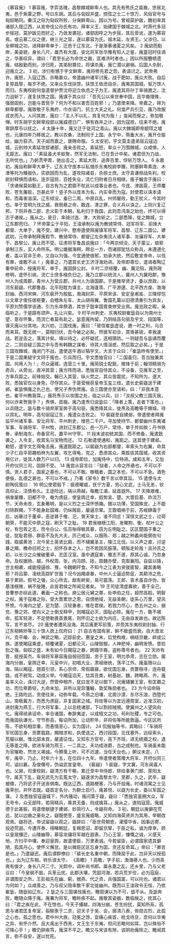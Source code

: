 《慕容廆》
1 	慕容廆，字弈洛瑰，昌黎棘城鲜卑人也。其先有熊氏之苗裔，世居北夷，邑于紫蒙之野，号曰东胡。其后与匈奴并盛，控弦之士二十馀万，风俗官号与匈奴略同。秦汉之际为匈奴所败，分保鲜卑山，因以为号。曾祖莫护跋，魏初率其诸部入居辽西，从宣帝伐公孙氏有功，拜率义王，始建国于棘城之北。时燕代多冠步摇冠，莫护跋见而好之，乃敛发袭冠，诸部因呼之为步摇，其后音讹，遂为慕容焉。或云慕二仪之德，继三光之容，遂以慕容为氏。祖木延，左贤王。父涉归，以全柳城之功，进拜鲜卑单于，迁邑于辽东北，于是渐慕诸夏之风矣。
2 	廆幼而魁岸，美姿貌，身长八尺，雄杰有大度。安北将军张华雅有知人之鉴，廆童冠时往谒之，华甚叹异，谓曰：「君至长必为命世之器，匡难济时者也。」因以所服簪帻遗廆，结殷勤而别。涉归死，其弟耐篡位，将谋杀廆，廆亡潜以避祸。后国人杀耐，迎廆立之。
3 	初，涉归有憾于宇文鲜卑，廆将修先君之怨，表请讨之。武帝弗许。廆怒，入寇辽西，杀略甚众。帝遣幽州诸军讨廆，战于肥如，廆众大败。自后复掠昌黎，每岁不绝。又率众东伐扶馀，扶馀王依虑自杀，廆夷其国城，驱万馀人而归。东夷校尉何龛遣督护贾沈将迎立依虑之子为王，廆遣其将孙丁率骑邀之。沈力战斩丁，遂复扶馀之国。廆谋于其众曰：「吾先公以来世奉中国，且华裔理殊，强弱固别，岂能与晋竞乎？何为不和以害吾百姓邪！」乃遣使来降。帝嘉之，拜为鲜卑都督。廆致敬于东夷府，巾衣诣门，抗士大夫之礼。何龛严兵引见，廆乃改服戎衣而入。人问其故，廆曰：「主人不以礼，宾复何为哉！」龛闻而惭之，弥加敬惮。时东胡宇文鲜卑段部以廆威德日广，惧有吞并之计，因为寇掠，往来不绝。廆卑辞厚币以抚之。
4 	太康十年，廆又迁于徒河之青山。廆以大棘城即帝颛顼之墟也，元康四年乃移居之。教以农桑，法制同于上国。永宁中，燕垂大水，廆开仓振给，幽方获济。天子闻而嘉之，褒赐命服。
5 	太安初，宇文莫圭遣弟屈云寇边城，云别帅大素延攻掠诸部，廆亲击败之。素延怒，率众十万围棘城，众咸惧，人无距志。廆曰：「素延虽犬羊蚁聚，然军无法制，已在吾计中矣。诸君但为力战，无所忧也。」乃躬贯甲胄，驰出击之，素延大败，追奔百里，俘斩万馀人。
6 	永嘉初，廆自称鲜卑大单于。辽东太守庞本以私憾杀东夷校尉李臻，附塞鲜卑素连、木津等托为臻报仇，实欲因而为乱，遂攻陷诸县，杀掠士庶。太守袁谦频战失利，校尉封释惧而请和。连岁寇掠，百姓失业，流亡归附者日月相继。廆子翰言于廆曰：「求诸侯莫如勤王，自古有为之君靡不杖此以成事业者也。今连、津跋扈，王师覆败，苍生屠脍，岂甚此乎！竖子外以庞本为名，内实幸而为寇。封使君以诛本请和，而毒害滋深。辽东倾没，垂已二周，中原兵乱，州师屡败，勤王杖义，今其时也。单于宜明九伐之威，救倒悬之命，数连、津之罪，合义兵以诛之。上则兴复辽邦，下则并吞二部，忠义彰于本朝，私利归于我国，此则吾鸿渐之始也，终可以得志于诸侯。」廆从之。是日，率骑讨连、津，大败斩之，二部悉降，徙之棘城，立辽东郡而归。
7 	怀帝蒙尘于平阳，王浚承制以廆为散骑常侍、冠军将军、前锋大都督、大单于，廆不受。建兴中，愍帝遣使拜廆镇军将军、昌黎、辽东二国公。建武初，元帝承制拜廆假节、散骑常侍、都督辽左杂夷流人诸军事、龙骧将军、大单于、昌黎公，廆让而不受。征虏将军鲁昌说廆曰：「今两京倾没，天子蒙尘，琅邪承制江东，实人命所系。明公雄据海朔，跨总一方，而诸部犹怙众称兵，未遵道化者，盖以官非王命，又自以为强。今宜通使琅邪，劝承大统，然后敷宣帝命，以伐有罪，谁敢不从！」廆善之，乃遣其长史王济浮海劝进。及帝即尊位，遣谒者陶辽重申前命，授廆将军、单于，廆固辞公封。
8 	时二京倾覆，幽、冀沦陷，廆刑政修明，虚怀引纳，流亡士庶多襁负归之。廆乃立郡以统流人，冀州人为冀阳郡，豫州人为成周郡，青州人为营丘郡，并州人为唐国郡。于是推举贤才，委以庶政，以河东裴嶷、代郡鲁昌、北平阳耽为谋主，北海逢羡、广平游邃、北平西方虔、渤海封抽、西河宋奭、河东裴开为股肱，渤海封弈、平原宋该、安定皇甫岌、兰陵缪恺以文章才俊任居枢要，会稽朱左车、太山胡毋翼、鲁国孔纂以旧德清重引为宾友，平原刘赞儒学该通，引为东庠祭酒，其世子皝率国胄束修受业焉。廆览政之暇，亲临听之，于是路有颂声，礼让兴矣。
9 	时平州刺史、东夷校尉崔毖自以为南州士望，意存怀集，而流亡者莫有赴之。毖意廆拘留，乃阴结高句丽及宇文、段国等，谋灭廆以分其地。太兴初，三国伐廆，廆曰：「彼信崔毖虚说，邀一时之利，乌合而来耳。既无统一，莫相归伏，吾今破之必矣。然彼军初合，其锋甚锐，幸我速战。若逆击之，落其计矣。靖以待之，必怀疑贰，迭相猜防。一则疑吾与毖谲而覆之，二则自疑三国之中与吾有韩魏之谋者，待其人情沮惑，然后取之必矣。」于是三国攻棘城，廆闭门不战，遣使送牛酒以犒宇文，大言于众曰：「崔毖昨有使至。」于是二国果疑宇文同于廆也，引兵而归。宇文悉独官曰：「二国虽归，吾当独兼其国，何用人为！」尽众逼城，连营三十里。廆简锐士配皝，推锋于前；翰领精骑为奇兵，从旁出，直冲其营；廆方阵而进。悉独官自恃其众，不设备，见廆军之至，方率兵距之。前锋始交，翰已入其营，纵火焚之，其众皆震扰，不知所为，遂大败，悉独官仅以身免，尽俘其众。于是营候获皇帝玉玺三纽，遣长史裴嶷送于建邺。崔毖惧廆之仇己也，使兄子焘伪贺廆。会三国使亦至请和，曰：「非我本意也，崔平州教我耳。」廆将焘示以攻围之处，临之以兵，曰：「汝叔父教三国灭我，何以诈来贺我乎？」焘惧，首服。廆乃遣焘归说毖曰：「降者上策，走者下策也。」以兵随之。毖与数十骑弃家室奔于高句丽，廆悉降其众，徙焘及高瞻等于棘城，待以宾礼。明年，高句丽寇辽东，廆遣众击败之。
10 	裴嶷至自建邺，帝遣使者拜廆监平州诸军事、安北将军、平州刺史，增邑二千户。寻加使持节、都督幽州东夷诸军事、车骑将军、平州牧，进封辽东郡公，邑一万户，常侍、单于并如故；丹书铁券，承制海东，命备官司，置平州守宰。
11 	段末波初统其国，而不修备，廆遣皝袭之，入令支，收其名马宝物而还。
12 	石勒遣使通和，廆距之。送其使于建邺。勒怒，遣宇文乞得龟击廆，廆遣皝距之。以裴嶷为右部都督，率索头为右翼，命其少子仁自平郭趣柏林为左翼，攻乞得龟，克之，悉虏其众。乘胜拔其国城，收其资用亿计，徙其人数万户以归。
13 	成帝即位，加廆侍中，位特进。咸和五年，又加开府仪同三司，固辞不受。
14 	廆尝从容言曰：「狱者，人命之所悬也，不可以不慎。贤人君子，国家之基也，不可以不敬。稼穑者，国之本也，不可以不急。酒色便佞，乱德之甚也，不可以不戒。」乃著《家令》数千言以申其旨。
15 	遣使与太尉陶侃笺曰：
16 	明公使君毂下：振德曜威，抚宁方夏，劳心文武，士马无恙，钦高仰止，注情弥久。王途险远，隔以燕越，每瞻江湄，延首遐外。
17 	天降艰难，祸害屡臻，旧都不守，奄为虏庭，使皇舆迁幸，假势吴、楚。大晋启基、祚流万节，天命未改，玄象著明，是以义烈之士深怀愤踊。猥以功薄，受国殊宠，上不能扫除群羯，下不能身赴国难，仍纵贼臣，屡逼京辇。王敦唱祸于前，苏峻肆毒于后，凶暴过于董卓，恶逆甚于傕、汜，普天率土，谁不同忿！深怪文武之士，过荷朝荣，不能灭中原之寇，刷天下之耻。
18 	君侯植根江阳，发曜荆、衡，杖叶公之权，有包胥之志，而令白公、伍员殆得极其暴，窃为丘明耻之。区区楚国子重之徒，犹耻君弱、群臣不及先大夫，厉己戒众，以服陈、郑；越之种蠡尚能弼佐句践，取威黄池；况今吴土英贤比肩，而不辅翼圣主，陵江北伐。以义声之直，讨逆暴之羯，檄命旧邦之士，招怀存本之人，岂不若因风振落，顿阪走轮哉！且孙氏之初，以长沙之众摧破董卓，志匡汉室。虽中遇寇害，雅志不遂，原其心诚，乃忽身命。及权据扬、越，外杖周、张，内冯顾、陆，距魏亦壁，克取襄阳。自兹以降，世主相袭，咸能侵逼徐、豫，令魏朝旰食。不知今之江表为贤俊匿智，藏其勇略邪？将吕蒙、凌统高踪旷世哉？况今凶羯虐暴，中州人士逼迫势促，其颠沛之危，甚于累卵。假号之强，众心所去，敌有衅矣，易可震荡。王郎、袁术虽自诈伪，皆基浅根微，祸不旋踵，此皆君侯之所闻见者矣。
19 	王司徒清虚寡欲，善于全己，昔曹参亦综此道，著画一之称也。庾公居元舅之尊，处申伯之任，超然高蹈，明智之权。廆于寇难之际，受大晋累世之恩，自恨绝域，无益圣朝，徒系心万里，望风怀愤。今海内之望，足为楚、汉轻重者，惟在君侯。若戮力尽心，悉五州之众，据兖、豫之郊，使向义之士倒戈释甲，则羯寇必灭，国耻必除。廆在一方，敢不竭命。孤军轻进，不足使勒畏首畏尾，则怀旧之士欲为内应，无由自发故也。故远陈写，言不宣尽。
20 	廆使者遭风没海。其后廆更写前笺，并赍其东夷校尉封抽、行辽东相韩矫等三十馀人疏上侃府曰：
21 	自古有国有家，鲜不极盛而衰。自大晋龙兴，克平崏、会，神武之略，迈踪前史。惠皇之末，后党构难，祸结京畿，衅成公族，遂使羯寇乘虚，倾覆诸夏，旧都沦灭，山陵毁掘，人神悲悼，幽明发愤。昔猃狁之强，匈奴之盛，未有如今日羯寇之暴，跨蹑华裔，盗称尊号者也。
22 	天祚有晋，挺授英杰。车骑将军慕容廆自弱冠莅国，忠于王室，明允恭肃，志在立勋。属海内分崩，皇舆迁幸，元皇中兴，初唱大业，肃祖继统，荡平江外。廆虽限以山海，隔以羯寇，翘首引领，系心京师，常假寤寐，欲忧国忘身。贡篚相寻，连舟载路，戎不税驾，动成义举。今羯寇滔天，怙其丑类，树基赵、魏，跨略燕、齐。廆虽率义众，诛讨大逆，然管仲相齐，犹曰宠不足以御下，况廆辅翼王室，有匡霸之功，而位卑爵轻，九命未加，非所以宠异籓翰，敦奖殊勋者也。
23 	方今诏命隔绝，王路险远，贡使往来，动弥年载。今燕之旧壤，北周沙漠，东尽乐浪，西暨代山，南极冀方，而悉为虏庭，非复国家之域。将佐等以为宜远遵周室，近准汉初，进封廆为燕王，行大将军事，上以总统诸部，下以割损贼境。使冀州之人望风向化。廆得祗承诏命，率合诸国，奉辞夷逆，以成桓文之功，茍利社稷，专之可也。而廆固执谦光，守节弥高，每诏所加，让动积年，非将佐等所能敦逼。今区区所陈，不欲茍相崇重，而愚情至心，实为国计。
24 	侃报抽等书，其略曰：「车骑将军忧国忘身，贡篚载路，羯贼求和，执使送之，西讨段国，北伐塞外，远绥索头，荒服以献。惟北部未宾，屡遣征伐。又知东方官号，高下齐班，进无统摄之权，退无等差之降，欲进车骑为燕王，一二具之。夫功成进爵，古之成制也。车骑虽未能为官摧勒，然忠义竭诚。今腾笺上听，可不迟速，当任天台也。」朝议未定。八年，廆卒，乃止。时年六十五，在位四十九年。帝遣使者策赠大将军、开府仪同三司，谥曰襄。及俊僭号，伪谥武宣皇帝。
《裴嶷》
1 	裴嶷，字文冀，河东闻喜人也。父昶，司隶校尉。嶷清方有干略，累迁至中书侍郎，转给事黄门郎、荥阳太守。属天下乱，嶷兄武先为玄菟太守，嶷遂求为昌黎太守。至郡，久之，武卒，嶷被徵，乃将武子开送丧俱南。既达辽西，道路梗塞，乃与开投廆。时诸流寓之士见廆草创，并怀去就。嶷首定名分，为群士启行。廆甚悦，以嶷为长史，委以军国之谋。
2 	及悉独官寇逼城下，外内骚动，廆问策于嶷，嶷曰：「悉独官虽拥大众，军无号令，众无部阵，若简精兵，乘其无备，则成擒耳。」廆从之，遂陷寇营。廆威德于此甚振，将遣使献捷于建邺，妙简行人，令嶷将命。
3 	初，朝廷以廆僻在荒远，犹以边裔之豪处之。嶷既使至，盛言廆威略，又知四海英贤并为其用，举朝改观焉。嶷将还，帝试留嶷以观之，嶷辞曰：「臣世荷朝恩，濯缨华省，因事远寄，投迹荒遐。今遭开泰，得睹朝廷，复赐恩诏，即留京辇，于臣之私，诚为厚幸。顾以皇居播迁，山陵幽辱，慕容龙骧将军越在遐表，乃心王室，慷慨之诚，义感天地，方扫平中壤，奉迎皇舆，故遣使臣，万里表诚。今若留臣，必谓国家遗其僻陋，孤其丹心，使怀义懈怠。是以微臣区区忘身为国，贪还反命耳。」帝曰：「卿言是也。」乃遣嶷还。廆后谓群僚曰：「裴长史名重中朝，而降屈于此，岂非天以授孤也。」出为辽东相，转乐浪太守。
《高瞻》
1 	高瞻，字子前，渤海蓚人也。少而英爽有俊才，身长八尺二寸。光熙中，调补尚书郎。属永嘉之乱，还乡里，乃与父老议曰：「今皇纲不振，兵革云扰，此郡沃壤，凭固河海，若兵荒岁俭，必为寇庭，非谓图安之所。王彭祖先在幽、蓟，据燕、代之资，兵强国富，可以托也。诸君以为何如？」众咸善之。乃与叔父隐率数千家北徙幽州。既而以王浚政令无恒，乃依崔毖，随毖如辽东。
2 	毖之与三国谋伐廆也，瞻固谏以为不可，毖不从。及毖奔败，瞻随众降于廆。廆署为将军，瞻称疾不起。廆敬其姿器，数临候之，抚其心曰：「君之疾在此，不在馀也。今天子播越，四海分崩，苍生纷扰，莫知所系，孤思与诸君匡复帝室，翦鲸豕于二京，迎天子于吴、会，廓清八表，侔勋古烈，此孤之心也，孤之愿也。君中州大族，冠冕之馀，宜痛心疾首，枕戈待旦，柰何以华夷之异，有怀介然。且大禹出于西羌，文王生于东夷，但问志略何如耳，岂以殊俗不可降心乎！」瞻仍辞疾笃，廆深不平之。瞻又与宋该有隙，该阴劝廆除之。瞻闻其言，弥不自安，遂以忧死。